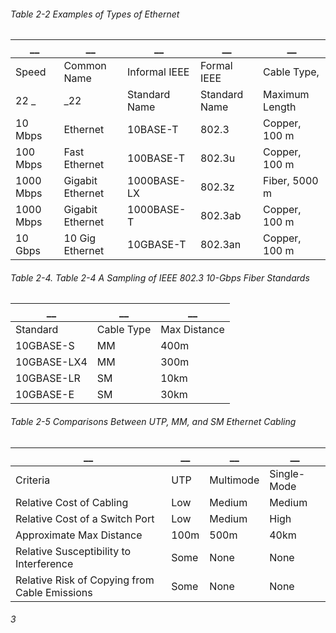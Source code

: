 ###### Table 2-2 Examples of Types of Ethernet
__|__|__|__|__
--|--|--|--|--
Speed | Common Name | Informal IEEE | Formal IEEE | Cable Type,
   22 _ |  _22   |Standard Name | Standard Name | Maximum Length
10 Mbps | Ethernet | 10BASE-T | 802.3 | Copper, 100 m
100 Mbps | Fast Ethernet | 100BASE-T| 802.3u | Copper, 100 m
1000 Mbps | Gigabit Ethernet | 1000BASE-LX | 802.3z | Fiber, 5000 m
1000 Mbps | Gigabit Ethernet | 1000BASE-T | 802.3ab | Copper, 100 m
10 Gbps | 10 Gig Ethernet | 10GBASE-T | 802.3an | Copper, 100 m

###### Table 2-4. Table 2-4 A Sampling of IEEE 802.3 10-Gbps Fiber Standards
__|__|__
--|--|--
Standard | Cable Type | Max Distance
10GBASE-S | MM | 400m
10GBASE-LX4 | MM | 300m
10GBASE-LR| SM | 10km
10GBASE-E | SM | 30km

###### Table 2-5 Comparisons Between UTP, MM, and SM Ethernet Cabling
__|__|__|__
--|--|--|--
Criteria | UTP | Multimode | Single-Mode
Relative Cost of Cabling | Low | Medium | Medium
Relative Cost of a Switch Port | Low | Medium | High
Approximate Max Distance | 100m | 500m | 40km
Relative Susceptibility to Interference | Some | None | None
Relative Risk of Copying from Cable Emissions | Some | None | None

###### 3
